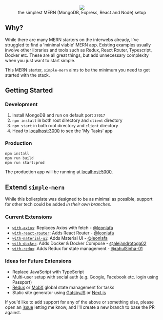 <p align="center">
  <img src="https://user-images.githubusercontent.com/14852491/64910580-cc163700-d70f-11e9-99ec-8c49095a8c3b.png" />
  <br/>
  the simplest MERN (MongoDB, Express, React and Node) setup
</p>

## Why?

While there are many MERN starters on the interwebs already, I've struggled to find a 'minimal viable' MERN app. Existing examples usually involve other libraries and tools such as Redux, React Router, Typescript, Docker etc. These are all great things, but add unnecessary complexity when you just want to start simple.

This MERN starter, `simple-mern` aims to be the minimum you need to get started with the stack.

## Getting Started

### Development

1. Install MongoDB and run on default port `27017`
2. `npm install` in both root directory and `client` directory
3. `npm start` in both root directory and `client` directory
4. Head to [localhost:3000](http://localhost:3000) to see the 'My Tasks' app

### Production

```bash
npm install
npm run build
npm run start:prod
```

The production app will be running at [localhost:5000](http://localhost:5000/).

## Extend `simple-mern`

While this boilerplate was designed to be as minimal as possible, support for other tech could be added _in their own branches_.

### Current Extensions

- [`with-axios`](https://github.com/jmsv/simple-mern/tree/with-axios): Replaces Axios with fetch - [@leonlafa](https://github.com/leonlafa)
- [`with-react-router`](https://github.com/jmsv/simple-mern/tree/with-react-router): Adds React Router - [@leonlafa](https://github.com/leonlafa)
- [`with-material-ui`](https://github.com/jmsv/simple-mern/tree/with-material-ui): Adds Material UI - [@leonlafa](https://github.com/leonlafa)
- [`with-docker`](https://github.com/jmsv/simple-mern/tree/with-docker): Adds Docker & Docker Compose - [@alejandrotoga02](https://github.com/alejandrotoga02)
- [`with-redux`](https://github.com/jmsv/simple-mern/tree/with-redux): Adds Redux for state management - [@rahulSinha-01](https://github.com/rahulSinha-01)

### Ideas for Future Extensions

- Replace JavaScript with TypeScript
- Multi-user setup with social auth (e.g. Google, Facebook etc. login using Passport)
- [Redux](https://redux.js.org) or [MobX](https://mobx.js.org) global state management for tasks
- Static site generator using [GatsbyJS](https://www.gatsbyjs.org/) or [Next.js](https://nextjs.org/)

If you'd like to add support for any of the above or something else, please open an [issue](https://github.com/jmsv/simple-mern/issues) letting me know, and I'll create a new branch to base the PR against.
